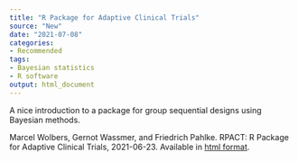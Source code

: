 ```yaml
---
title: "R Package for Adaptive Clinical Trials"
source: "New"
date: "2021-07-08"
categories:
- Recommended
tags:
- Bayesian statistics
- R software
output: html_document
---
```


A nice introduction to a package for group sequential designs using Bayesian methods.

<!--more-->

Marcel Wolbers, Gernot Wassmer, and Friedrich Pahlke. RPACT: R Package for Adaptive Clinical Trials, 2021-06-23. Available in [html format][rpa1].

[rpa1]: https://www.rpact.org/vignettes
